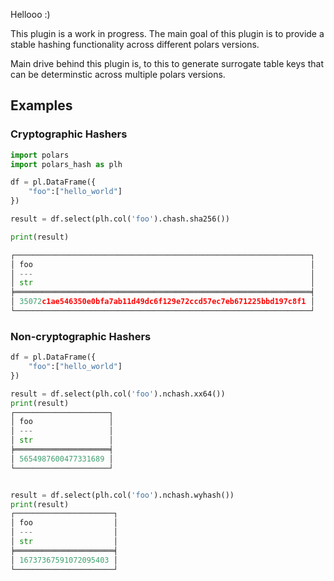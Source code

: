 Hellooo :)

This plugin is a work in progress. The main goal of this plugin is to provide a stable hashing functionality across different polars versions.

Main drive behind this plugin is, to this to generate surrogate table keys that can be determinstic across multiple polars versions.


## Examples
### Cryptographic Hashers

```python
import polars
import polars_hash as plh

df = pl.DataFrame({
    "foo":["hello_world"]
})

result = df.select(plh.col('foo').chash.sha256())

print(result)

┌──────────────────────────────────────────────────────────────────┐
│ foo                                                              │
│ ---                                                              │
│ str                                                              │
╞══════════════════════════════════════════════════════════════════╡
│ 35072c1ae546350e0bfa7ab11d49dc6f129e72ccd57ec7eb671225bbd197c8f1 │
└──────────────────────────────────────────────────────────────────┘
```

### Non-cryptographic Hashers
```python
df = pl.DataFrame({
    "foo":["hello_world"]
})

result = df.select(plh.col('foo').nchash.xx64())
print(result)
┌─────────────────────┐
│ foo                 │
│ ---                 │
│ str                 │
╞═════════════════════╡
│ 5654987600477331689 │
└─────────────────────┘


result = df.select(plh.col('foo').nchash.wyhash())
print(result)
┌──────────────────────┐
│ foo                  │
│ ---                  │
│ str                  │
╞══════════════════════╡
│ 16737367591072095403 │
└──────────────────────┘

```
